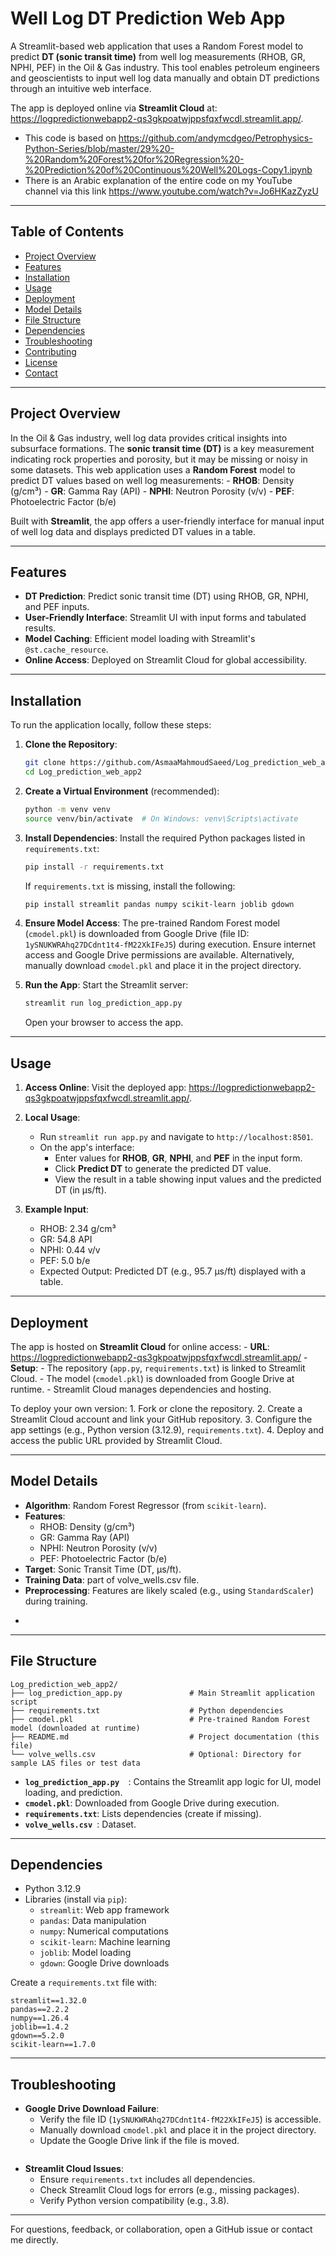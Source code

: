 # Well Log DT Prediction Web App

A Streamlit-based web application that uses a Random Forest
model to predict **DT (sonic transit time)** from well log measurements
(RHOB, GR, NPHI, PEF) in the Oil & Gas industry. This tool enables
petroleum engineers and geoscientists to input well log data manually
and obtain DT predictions through an intuitive web interface.

The app is deployed online via **Streamlit Cloud** at:
<https://logpredictionwebapp2-qs3gkpoatwjppsfqxfwcdl.streamlit.app/>.

-    This code is based on <https://github.com/andymcdgeo/Petrophysics-Python-Series/blob/master/29%20-%20Random%20Forest%20for%20Regression%20-%20Prediction%20of%20Continuous%20Well%20Logs-Copy1.ipynb>
-    There is an Arabic explanation of the entire code on my YouTube channel via this link
<https://www.youtube.com/watch?v=Jo6HKazZyzU>

------------------------------------------------------------------------

## Table of Contents

-   [Project Overview](#project-overview)
-   [Features](#features)
-   [Installation](#installation)
-   [Usage](#usage)
-   [Deployment](#deployment)
-   [Model Details](#model-details)
-   [File Structure](#file-structure)
-   [Dependencies](#dependencies)
-   [Troubleshooting](#troubleshooting)
-   [Contributing](#contributing)
-   [License](#license)
-   [Contact](#contact)

------------------------------------------------------------------------

## Project Overview

In the Oil & Gas industry, well log data provides critical insights into
subsurface formations. The **sonic transit time (DT)** is a key
measurement indicating rock properties and porosity, but it may be
missing or noisy in some datasets. This web application uses a
**Random Forest** model to predict DT values based on well
log measurements: - **RHOB**: Density (g/cm³) - **GR**: Gamma Ray
(API) - **NPHI**: Neutron Porosity (v/v) - **PEF**: Photoelectric Factor
(b/e)

Built with **Streamlit**, the app offers a user-friendly interface for
manual input of well log data and displays predicted DT values in a
table.

------------------------------------------------------------------------

## Features

-   **DT Prediction**: Predict sonic transit time (DT) using RHOB, GR,
    NPHI, and PEF inputs.
-   **User-Friendly Interface**: Streamlit UI with input forms and
    tabulated results.
-   **Model Caching**: Efficient model loading with Streamlit's
    `@st.cache_resource`.
-   **Online Access**: Deployed on Streamlit Cloud for global
    accessibility.
------------------------------------------------------------------------

## Installation

To run the application locally, follow these steps:

1.  **Clone the Repository**:

    ``` bash
    git clone https://github.com/AsmaaMahmoudSaeed/Log_prediction_web_app2.git
    cd Log_prediction_web_app2
    ```

2.  **Create a Virtual Environment** (recommended):

    ``` bash
    python -m venv venv
    source venv/bin/activate  # On Windows: venv\Scripts\activate
    ```

3.  **Install Dependencies**: Install the required Python packages
    listed in `requirements.txt`:

    ``` bash
    pip install -r requirements.txt
    ```

    If `requirements.txt` is missing, install the following:

    ``` bash
    pip install streamlit pandas numpy scikit-learn joblib gdown
    ```

4.  **Ensure Model Access**: The pre-trained Random Forest model
    (`cmodel.pkl`) is downloaded from Google Drive (file ID:
    `1ySNUKWRAhq27DCdnt1t4-fM22XkIFeJ5`) during execution. Ensure
    internet access and Google Drive permissions are available.
    Alternatively, manually download `cmodel.pkl` and place it in the
    project directory.

5.  **Run the App**: Start the Streamlit server:

    ``` bash
    streamlit run log_prediction_app.py
    ```

    Open your browser  to access the app.

------------------------------------------------------------------------

## Usage

1.  **Access Online**: Visit the deployed app:
    <https://logpredictionwebapp2-qs3gkpoatwjppsfqxfwcdl.streamlit.app/>.

2.  **Local Usage**:

    -   Run `streamlit run app.py` and navigate to
        `http://localhost:8501`.
    -   On the app's interface:
        -   Enter values for **RHOB**, **GR**, **NPHI**, and **PEF** in
            the input form.
        -   Click **Predict DT** to generate the predicted DT value.
        -   View the result in a table showing input values and the
            predicted DT (in µs/ft).

3.  **Example Input**:

    -   RHOB: 2.34 g/cm³
    -   GR: 54.8 API
    -   NPHI: 0.44 v/v
    -   PEF: 5.0 b/e
    -   Expected Output: Predicted DT (e.g., 95.7 µs/ft) displayed with
        a table.


------------------------------------------------------------------------

## Deployment

The app is hosted on **Streamlit Cloud** for online access: - **URL**:
<https://logpredictionwebapp2-qs3gkpoatwjppsfqxfwcdl.streamlit.app/> -
**Setup**: - The repository (`app.py`, `requirements.txt`) is linked to
Streamlit Cloud. - The model (`cmodel.pkl`) is downloaded from Google
Drive at runtime. - Streamlit Cloud manages dependencies and hosting.

To deploy your own version: 1. Fork or clone the repository. 2. Create a
Streamlit Cloud account and link your GitHub repository. 3. Configure
the app settings (e.g., Python version (3.12.9), `requirements.txt`). 4. Deploy
and access the public URL provided by Streamlit Cloud.

------------------------------------------------------------------------

## Model Details

-   **Algorithm**: Random Forest Regressor (from `scikit-learn`).
-   **Features**:
    -   RHOB: Density (g/cm³)
    -   GR: Gamma Ray (API)
    -   NPHI: Neutron Porosity (v/v)
    -   PEF: Photoelectric Factor (b/e)
-   **Target**: Sonic Transit Time (DT, µs/ft).
-   **Training Data**: part of volve_wells.csv file.
-   **Preprocessing**: Features are likely scaled (e.g., using
    `StandardScaler`) during training.

*
------------------------------------------------------------------------

## File Structure

    Log_prediction_web_app2/
    ├── log_prediction_app.py               # Main Streamlit application script
    ├── requirements.txt                    # Python dependencies
    ├── cmodel.pkl                          # Pre-trained Random Forest model (downloaded at runtime)
    ├── README.md                           # Project documentation (this file)
    └── volve_wells.csv                     # Optional: Directory for sample LAS files or test data

-   **`log_prediction_app.py  `**: Contains the Streamlit app logic for UI, model
    loading, and prediction.
-   **`cmodel.pkl`**: Downloaded from Google Drive during execution.
-   **`requirements.txt`**: Lists dependencies (create if missing).
-   **`volve_wells.csv `**: Dataset.

------------------------------------------------------------------------

## Dependencies

-   Python 3.12.9
-   Libraries (install via `pip`):
    -   `streamlit`: Web app framework
    -   `pandas`: Data manipulation
    -   `numpy`: Numerical computations
    -   `scikit-learn`: Machine learning
    -   `joblib`: Model loading
    -   `gdown`: Google Drive downloads

Create a `requirements.txt` file with:

    streamlit==1.32.0
    pandas==2.2.2
    numpy==1.26.4
    joblib==1.4.2
    gdown==5.2.0
    scikit-learn==1.7.0

------------------------------------------------------------------------

## Troubleshooting

-   **Google Drive Download Failure**:
    -   Verify the file ID (`1ySNUKWRAhq27DCdnt1t4-fM22XkIFeJ5`) is
        accessible.
    -   Manually download `cmodel.pkl` and place it in the project
        directory.
    -   Update the Google Drive link if the file is moved.
        ```
-   **Streamlit Cloud Issues**:
    -   Ensure `requirements.txt` includes all dependencies.
    -   Check Streamlit Cloud logs for errors (e.g., missing packages).
    -   Verify Python version compatibility (e.g., 3.8).

------------------------------------------------------------------------

For questions, feedback, or collaboration, open a GitHub issue or
contact me directly.

